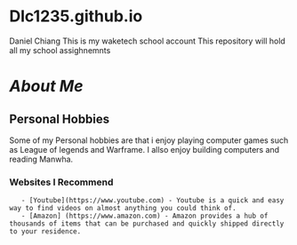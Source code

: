 # Dlc1235.github.io 
Daniel Chiang
This is my waketech school account
This repository will hold all my school assighnemnts

# _About Me_
## **Personal Hobbies**
Some of my Personal hobbies are that i enjoy playing computer games such as League of legends and Warframe.
I allso enjoy building computers and reading Manwha.
### **Websites I Recommend**
       - [Youtube](https://www.youtube.com) - Youtube is a quick and easy way to find videos on almost anything you could think of.
       - [Amazon] (https://www.amazon.com) - Amazon provides a hub of thousands of items that can be purchased and quickly shipped directly to your residence.